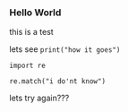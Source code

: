 ### Hello World

this is a test

lets see `print("how it goes")`

```
import re

re.match("i do'nt know")
```

lets try again???
